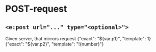 # POST-request
## `<e:post url="..." type="<optional>">`

<div>
    <e:given>
        Given server, that mirrors request
    </e:given>
    <e:example name="Parametrized cases" status="ExpectedToFail" print="true">
        <e:post url="relative/url">
            <e:case desc="Wrong response" variables="p1:p2" values="value of p1:value of p2,second variant for p1: second variant for p2">
                <body>
                    {"exact": "${var.p1}", "template": 1}
                </body>
                <expected>
                    {"exact": "${var.p2}", "template": "!{number}"}
                </expected>
            </e:case>
        </e:post>
    </e:example>
</div>
